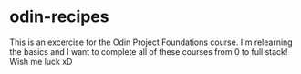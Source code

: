 # odin-recipes

This is an excercise for the Odin Project Foundations course. I'm relearning the basics and I want to complete all of these courses from 0 to full stack! Wish me luck xD

